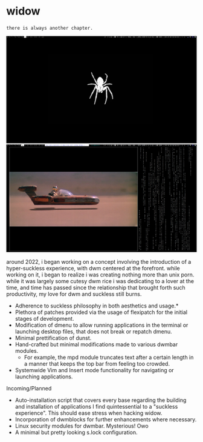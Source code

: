 # widow

```
there is always another chapter. 
```
![widow](https://github.com/seraphgrid/widow/blob/main/widow.png)
![widow1](https://github.com/seraphgrid/widow/blob/main/widow1.png)

around 2022, i began working on a concept involving the introduction of a hyper-suckless experience, with dwm centered at the forefront. while working on it, i began to realize i was creating nothing more than unix porn. while it was largely some cutesy dwm rice i was dedicating to a lover at the time, and time has passed since the relationship that brought forth such productivity, my love for dwm and suckless still burns.  

* Adherence to suckless philosophy in both aesthetics and usage.*
* Plethora of patches provided via the usage of flexipatch for the initial stages of development.
* Modification of dmenu to allow running applications in the terminal or launching desktop files, that does not break or repatch dmenu.
* Minimal prettification of dunst. 
* Hand-crafted but minimal modifications made to various dwmbar modules.
  * For example, the mpd module truncates text after a certain length in a manner that keeps the top bar from feeling too crowded.  
* Systemwide Vim and Insert mode functionality for navigating or launching applications.


Incoming/Planned

* Auto-installation script that covers every base regarding the building and installation of applications I find quintessential to a "suckless experience". This should ease stress when hacking widow.
* Incorporation of dwmblocks for further enhancements where necessary.
* Linux security modules for dwmbar. Mysterious! Owo
* A minimal but pretty looking s.lock configuration.
  
